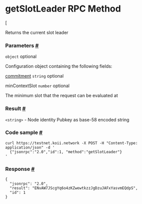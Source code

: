 # getSlotLeader RPC Method 
[

Returns the current slot leader

### Parameters [#](#parameters)

`object` optional

Configuration object containing the following fields:

[commitment](/develop/rpcapi/intro#configuring-state-commitment) `string` optional

minContextSlot `number` optional

The minimum slot that the request can be evaluated at

### Result [#](#result)

`<string>` - Node identity Pubkey as base-58 encoded string

### Code sample [#](#code-sample)

```
curl https://testnet.koii.network -X POST -H "Content-Type: application/json" -d '
  {"jsonrpc":"2.0","id":1, "method":"getSlotLeader"}
'
```


### Response [#](#response)

```
{
  "jsonrpc": "2.0",
  "result": "ENvAW7JScgYq6o4zKZwewtkzzJgDzuJAFxYasvmEQdpS",
  "id": 1
}
```
